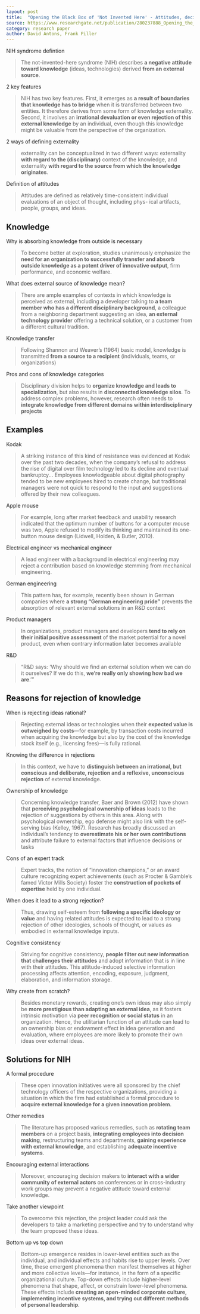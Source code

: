 ```yaml
---
layout: post
title:  "Opening the Black Box of 'Not Invented Here' - Attitudes, decision biases and behavioural consequences"
source: https://www.researchgate.net/publication/280237888_Opening_the_Black_Box_of_Not_Invented_Here_Attitudes_Decision_Biases_and_Behavioral_Consequences
category: research paper
author: David Antons, Frank Piller
---
```


NIH syndrome defintion

> The not-invented-here syndrome (NIH) describes **a negative attitude toward knowledge** (ideas, technologies) derived **from an external source**.

2 key features

> NIH has two key features. First, it emerges as **a result of boundaries that knowledge has to bridge** when it is transferred between two entities. It therefore derives from some form of knowledge externality. Second, it involves an **irrational devaluation or even rejection of this external knowledge** by an individual, even though this knowledge might be valuable from the perspective of the organization.

2 ways of defining externality

> externality can be conceptualized in two different ways: externality **with regard to the (disciplinary)** context of the knowledge, and externality **with regard to the source from which the knowledge originates**.

Definition of attitudes

> Attitudes are defined as relatively time-consistent individual evaluations of an object of thought, including phys- ical artifacts, people, groups, and ideas.

## Knowledge

Why is absorbing knowledge from outside is necessary

> To become better at exploration, studies unanimously emphasize the **need for an organization to successfully transfer and absorb outside knowledge as a potent driver of innovative output**, firm performance, and economic welfare.

What does external source of knowledge mean?

> There are ample examples of contexts in which knowledge is perceived as external, including a developer talking to **a team member who has a different disciplinary background**, a colleague from a neighboring department suggesting an idea, **an external technology provider** offering a technical solution, or a customer from a different cultural tradition.

Knowledge transfer

> Following Shannon and Weaver’s (1964) basic model, knowledge is transmitted **from a source to a recipient** (individuals, teams, or organizations)

Pros and cons of knowledge categories

> Disciplinary division helps to **organize knowledge and leads to specialization**, but also results in **disconnected knowledge silos**. To address complex problems, however, research often needs to **integrate knowledge from different domains within interdisciplinary projects**

## Examples

Kodak

> A striking instance of this kind of resistance was evidenced at Kodak over the past two decades, when the company’s refusal to address the rise of digital over film technology led to its decline and eventual bankruptcy... Employees knowledgeable about digital photography tended to be new employees hired to create change, but traditional managers were not quick to respond to the input and suggestions offered by their new colleagues.

Apple mouse

> For example, long after market feedback and usability research indicated that the optimum number of buttons for a computer mouse was two, Apple refused to modify its thinking and maintained its one-button mouse design (Lidwell, Holden, & Butler, 2010).

Electrical engineer vs mechanical engineer

> A lead engineer with a background in electrical engineering may reject a contribution based on knowledge stemming from mechanical engineering.

German engineering

> This pattern has, for example, recently been shown in German companies where **a strong “German engineering pride”** prevents the absorption of relevant external solutions in an R&D context

Product managers

> In organizations, product managers and developers **tend to rely on their initial positive assessment** of the market potential for a novel product, even when contrary information later becomes available

R&D

> “R&D says: ‘Why should we find an external solution when we can do it ourselves? If we do this, **we’re really only showing how bad we are**.’”

## Reasons for rejection of knowledge

When is rejecting ideas rational?

> Rejecting external ideas or technologies when their **expected value is outweighed by costs**—for example, by transaction costs incurred when acquiring the knowledge but also by the cost of the knowledge stock itself (e.g., licensing fees)—is fully rational.

Knowing the difference in rejections

> In this context, we have to **distinguish between an irrational, but conscious and deliberate, rejection and a reflexive, unconscious rejection** of external knowledge.

Ownership of knowledge

> Concerning knowledge transfer, Baer and Brown (2012) have shown that **perceiving psychological ownership of ideas** leads to the rejection of suggestions by others in this area. Along with psychological ownership, ego defense might also link with the self-serving bias (Kelley, 1967). Research has broadly discussed an individual’s tendency to **overestimate his or her own contributions** and attribute failure to external factors that influence decisions or tasks

Cons of an expert track

> Expert tracks, the notion of “innovation champions,” or an award culture recognizing expert achievements (such as Procter & Gamble’s famed Victor Mills Society) foster the **construction of pockets of expertise** held by one individual.

When does it lead to a strong rejection?

> Thus, drawing self-esteem from **following a specific ideology or value** and having related attitudes is expected to lead to a strong rejection of other ideologies, schools of thought, or values as embodied in external knowledge inputs.

Cognitive consistency

> Striving for cognitive consistency, **people filter out new information that challenges their attitudes** and adopt information that is in line with their attitudes. This attitude-induced selective information processing affects attention, encoding, exposure, judgment, elaboration, and information storage.

Why create from scratch?

> Besides monetary rewards, creating one’s own ideas may also simply be **more prestigious than adapting an external idea**, as it fosters intrinsic motivation via **peer recognition or social status** in an organization. Hence, the utilitarian function of an attitude can lead to an ownership bias or endowment effect in idea generation and evaluation, where employees are more likely to promote their own ideas over external ideas.

## Solutions for NIH

A formal procedure

>These open innovation initiatives were all sponsored by the chief technology officers of the respective organizations, providing a situation in which the firm had established a formal procedure to **acquire external knowledge for a given innovation problem**.

Other remedies

> The literature has proposed various remedies, such as **rotating team members** on a project basis, **integrating employees into decision making**, restructuring teams and departments, **gaining experience with external knowledge**, and establishing **adequate incentive systems**.

Encouraging external interactions

> Moreover, encouraging decision makers to **interact with a wider community of external actors** on conferences or in cross-industry work groups may prevent a negative attitude toward external knowledge.

Take another viewpoint

> To overcome this rejection, the project leader could ask the developers to take a marketing perspective and try to understand why the team proposed these ideas.

Bottom up vs top down

> Bottom-up emergence resides in lower-level entities such as the individual, and individual effects and habits rise to upper levels. Over time, these emergent phenomena then manifest themselves at higher and more collective levels—for instance, in the form of a specific organizational culture. Top-down effects include higher-level phenomena that shape, affect, or constrain lower-level phenomena. These effects include **creating an open-minded corporate culture, implementing incentive systems, and trying out different methods of personal leadership**.
